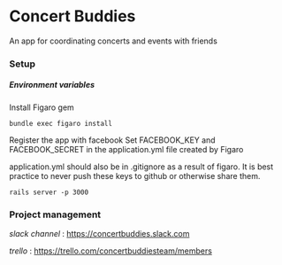 # Concert Buddies

An app for coordinating concerts and events with friends

### Setup

##### Environment variables

Install Figaro gem
```
bundle exec figaro install
```

Register the app with facebook
Set FACEBOOK_KEY and FACEBOOK_SECRET in the application.yml file created by Figaro

application.yml should also be in .gitignore as a result of figaro.  It is best practice to never push these keys to github or otherwise share them.


```
rails server -p 3000
```

### Project management

*slack channel* : https://concertbuddies.slack.com

*trello* : https://trello.com/concertbuddiesteam/members

